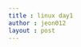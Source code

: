 ```yaml
---
title : linux day1
author : jeon012
layout : post
---
```

<p><img src="스크린샷 2018-08-18 오후 11.23.00.png" alt=""></p>
<p><img src="스크린샷 2018-08-18 오후 11.27.10.png" alt=""></p>
<p><img src="스크린샷 2018-08-18 오후 11.27.29.png" alt=""></p>
<p><img src="스크린샷 2018-08-18 오후 11.34.55.png" alt=""></p>
<p><img src="스크린샷 2018-08-18 오후 11.35.25.png" alt=""></p>
<p><img src="스크린샷 2018-08-18 오후 11.35.43.png" alt=""></p>
<p><img src="스크린샷 2018-08-18 오후 11.36.03.png" alt=""></p>
<p><img src="스크린샷 2018-08-18 오후 11.36.20.png" alt=""></p>
<p><img src="스크린샷 2018-08-18 오후 11.36.37.png" alt=""></p>
<p><img src="스크린샷 2018-08-18 오후 11.39.02.png" alt=""></p>
<p><img src="스크린샷 2018-08-18 오후 11.39.19.png" alt=""></p>
<p><img src="스크린샷 2018-08-18 오후 11.39.40.png" alt=""></p>
<p><img src="스크린샷 2018-08-18 오후 11.39.52.png" alt=""></p>
<p><img src="스크린샷 2018-08-18 오후 11.40.05.png" alt=""></p>
<p><img src="스크린샷 2018-08-18 오후 11.40.15.png" alt=""></p>
<p><img src="스크린샷 2018-08-18 오후 11.40.29.png" alt=""></p>
